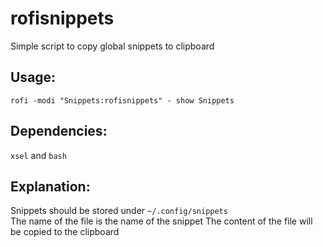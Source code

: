 # rofisnippets

Simple script to copy global snippets to clipboard

## Usage:

```
rofi -modi "Snippets:rofisnippets" - show Snippets
```

## Dependencies:

`xsel` and `bash`

## Explanation:

Snippets should be stored under `~/.config/snippets`  
The name of the file is the name of the snippet
The content of the file will be copied to the clipboard


